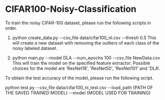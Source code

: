 # CIFAR100-Noisy-Classification

To train the noisy CIFAR-100 dataset, please run the following scripts in order.

1. python create_data.py --csv_file data/cifar100_nl.csv --thresh 0.5
   This will create a new dataset with removing the outliers of each class of the noisy labeled dataset.

2. python main.py --model DLA --num_epochs 100 --csv_file NewData.csv
   This will train the model on the specified feature extractor. Possible choices for the model are 'ResNet18', 'ResNet50', 'ResNet101' and 'DLA'.

To obtain the test accuracy of the model, please run the following script.

python test.py --csv_file data/cifar100_nl_test.csv --load_path {PATH OF THE SAVED TRAINED MODEL} --model {MODEL USED FOR TRAINING}
